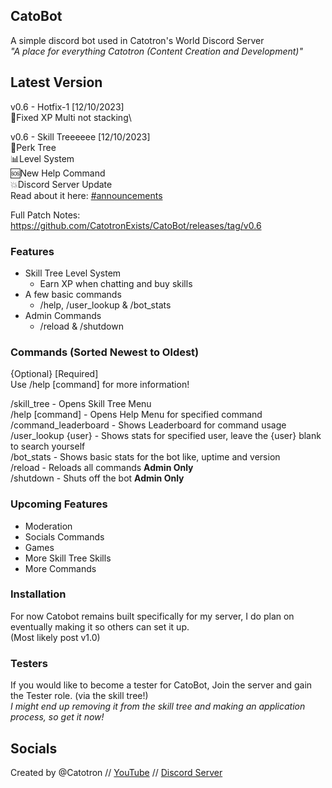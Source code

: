 ## CatoBot
A simple discord bot used in Catotron's World Discord Server\
_"A place for everything Catotron (Content Creation and Development)"_

## Latest Version
v0.6 - Hotfix-1 [12/10/2023]\
🔧Fixed XP Multi not stacking\

v0.6 - Skill Treeeeee [12/10/2023]\
🌳Perk Tree\
📊Level System\
🆘New Help Command\
💥Discord Server Update\
Read about it here: [#announcements](https://discord.com/channels/739608667594162206/739609803365810176/1161435227793670215)

Full Patch Notes: https://github.com/CatotronExists/CatoBot/releases/tag/v0.6

### Features
- Skill Tree Level System
    - Earn XP when chatting and buy skills
- A few basic commands
    - /help, /user_lookup & /bot_stats
- Admin Commands
    - /reload & /shutdown

### Commands (Sorted Newest to Oldest)
{Optional} [Required]\
Use /help [command] for more information!

/skill_tree - Opens Skill Tree Menu\
/help [command] - Opens Help Menu for specified command\
/command_leaderboard - Shows Leaderboard for command usage\
/user_lookup {user} - Shows stats for specified user, leave the {user} blank to search yourself\
/bot_stats - Shows basic stats for the bot like, uptime and version\
/reload - Reloads all commands **Admin Only**\
/shutdown - Shuts off the bot **Admin Only**

### Upcoming Features
- Moderation
- Socials Commands
- Games
- More Skill Tree Skills
- More Commands

### Installation
For now Catobot remains built specifically for my server, I do plan on eventually making it so others can set it up.\
(Most likely post v1.0)

### Testers
If you would like to become a tester for CatoBot, Join the server and gain the Tester role. (via the skill tree!)\
_I might end up removing it from the skill tree and making an application process, so get it now!_

## Socials
Created by @Catotron // [YouTube](youtube.com/@catotron) // [Discord Server](discord.gg/vxZnsy2)
